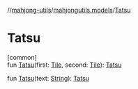 //[mahjong-utils](../../index.md)/[mahjongutils.models](index.md)/[Tatsu](-tatsu.md)

# Tatsu

[common]\
fun [Tatsu](-tatsu.md)(first: [Tile](-tile/index.md), second: [Tile](-tile/index.md)): [Tatsu](-tatsu/index.md)

fun [Tatsu](-tatsu.md)(text: [String](https://kotlinlang.org/api/latest/jvm/stdlib/kotlin-stdlib/kotlin/-string/index.html)): [Tatsu](-tatsu/index.md)
